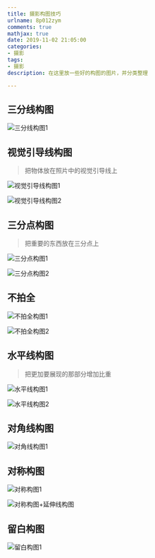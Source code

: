 ```yaml
---
title: 摄影构图技巧
urlname: 8p012zym
comments: true
mathjax: true
date: 2019-11-02 21:05:00
categories:
- 摄影
tags:
- 摄影
description: 在这里放一些好的构图的图片，并分类整理

---
```


## 三分线构图

![三分线构图1](/images/摄影/构图/三分线构图1.jpg)

## 视觉引导线构图

> 把物体放在照片中的视觉引导线上

![视觉引导线构图1](/images/摄影/构图/视觉引导线构图1.jpg)

![视觉引导线构图2](/images/摄影/构图/视觉引导线构图2.jpg)

## 三分点构图

> 把重要的东西放在三分点上

![三分点构图1](/images/摄影/构图/三分点构图1.jpg)

![三分点构图2](/images/摄影/构图/三分点构图2.jpg)

## 不拍全

![不拍全构图1](/images/摄影/构图/不拍全构图1.jpg)

![不拍全构图2](/images/摄影/构图/不拍全构图2.jpg)

## 水平线构图

> 把更加要展现的那部分增加比重

![水平线构图1](/images/摄影/构图/水平线构图1.jpg)

![水平线构图2](/images/摄影/构图/水平线构图2.jpg)

## 对角线构图

![对角线构图1](/images/摄影/构图/对角线构图1.jpg)

## 对称构图

![对称构图1](/images/摄影/构图/对称构图1.jpg)

![对称构图+延伸线构图](/images/摄影/构图/对称构图2.jpg)

## 留白构图

![留白构图1](/images/摄影/构图/留白构图1.jpg)